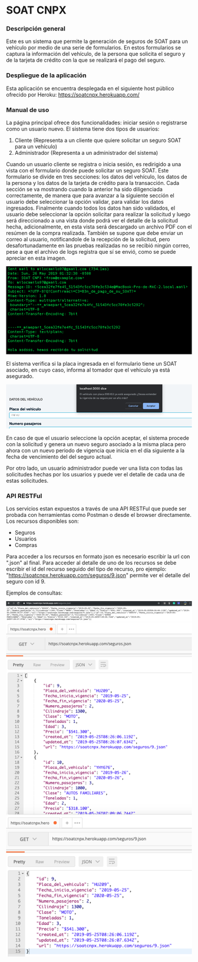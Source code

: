 # SOAT CNPX

### Descripción general

Este es un sistema que permite la generación de seguros de SOAT para un vehículo por medio de una serie de formularios. En estos formularios se captura la información del vehículo, de la persona que solicita el seguro y de la tarjeta de crédito con la que se realizará el pago del seguro.

### Despliegue de la aplicación

Esta aplicación se encuentra desplegada en el siguiente host público ofrecido por Heroku:
https://soatcnpx.herokuapp.com/

### Manual de uso

La página principal ofrece dos funcionalidades: iniciar sesión o registrarse como un usuario nuevo. El sistema tiene dos tipos de usuarios:

1. Cliente (Representa a un cliente que quiere solicitar un seguro SOAT para un vehículo)
2. Administrador (Representa a un administrador del sistema)

Cuando un usuario cliente se registra o inicia sesión, es redirigido a una vista con el formulario donde puede solicitar un seguro SOAT. Este formulario se divide en tres secciones: los datos del vehículo, los datos de la persona y los datos de la tarjeta de crédito para la transacción. Cada sección se va mostrando cuando la anterior ha sido diligenciada correctamente, de manera que para avanzar a la siguiente sección el usuario debe seleccionar la opción validar, para validar los datos ingresados. Finalmente cuando todos los datos han sido validados, el usuario debe seleccionar la opción solicitar para realizar la solicitud y luego será direccionado a una vista donde podrá ver el detalle de la solicitud hecha, adicionalmente, en esta vista será descargado un archivo PDF con el resúmen de la compra realizada. También se supone que debe enviar un correo al usuario, notificandole de la recepción de la solicitud, pero desafortunadamente en las pruebas realizadas no se recibió ningún correo, pese a que el archivo de logs registra que sí se envió, como se puede apreciar en esta imagen.

![](https://github.com/caanzola/DalgoProyect/blob/master/Captura%20de%20Pantalla%202019-05-26%20a%20la(s)%201.34.20%20a.%20m..png?raw=true)

El sistema verifica si la placa ingresada en el formulario tiene un SOAT asociado, en cuyo caso, informa al tomador que el vehículo ya está asegurado.

![](https://github.com/caanzola/DalgoProyect/blob/master/Captura%20de%20Pantalla%202019-05-26%20a%20la(s)%206.00.28%20p.%20m..png?raw=true)

En caso de que el usuario seleccione la opción aceptar, el sistema procede con la solicitud y genera un nuevo seguro asociado a la misma placa pero ahora con un nuevo periodo de vigencia que inicia en el día siguiente a la fecha de vencimiento del del seguro actual.

Por otro lado, un usuario administrador puede ver una lista con todas las solicitudes hechas por los usuarios y puede ver el detalle de cada una de estas solicitudes.

### API RESTFul

Los servicios estan expuestos a través de una API RESTFul que puede ser probada con herramientas como Postman o desde el browser directamente. Los recursos disponibles son:

- Seguros
- Usuarios
- Compras

Para acceder a los recursos en formato json es necesario escribir la url con ".json" al final.
Para acceder al detalle de uno de los recursos se debe escribir el id del recurso seguido del tipo de recurso, pro ejemplo: "https://soatcnpx.herokuapp.com/seguros/9.json" permite ver el detalle del seguro con id 9.

Ejemplos de consultas:

![](https://github.com/caanzola/DalgoProyect/blob/master/Captura%20de%20Pantalla%202019-05-26%20a%20la(s)%206.23.18%20p.%20m..png?raw=true)
![](https://github.com/caanzola/DalgoProyect/blob/master/Captura%20de%20Pantalla%202019-05-26%20a%20la(s)%206.24.37%20p.%20m..png?raw=true)
![](https://github.com/caanzola/DalgoProyect/blob/master/Captura%20de%20Pantalla%202019-05-26%20a%20la(s)%206.27.52%20p.%20m..png?raw=true)


